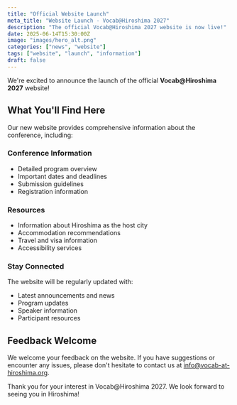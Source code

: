 ```yaml
---
title: "Official Website Launch"
meta_title: "Website Launch - Vocab@Hiroshima 2027"
description: "The official Vocab@Hiroshima 2027 website is now live!"
date: 2025-06-14T15:30:00Z
image: "images/hero_alt.png"
categories: ["news", "website"]
tags: ["website", "launch", "information"]
draft: false
---
```


We're excited to announce the launch of the official **Vocab@Hiroshima 2027** website!

## What You'll Find Here

Our new website provides comprehensive information about the conference, including:

### Conference Information
- Detailed program overview
- Important dates and deadlines
- Submission guidelines
- Registration information

### Resources
- Information about Hiroshima as the host city
- Accommodation recommendations
- Travel and visa information
- Accessibility services

### Stay Connected

The website will be regularly updated with:
- Latest announcements and news
- Program updates
- Speaker information
- Participant resources

## Feedback Welcome

We welcome your feedback on the website. If you have suggestions or encounter any issues, please don't hesitate to contact us at [info@vocab-at-hiroshima.org](mailto:info@vocab-at-hiroshima.org).

Thank you for your interest in Vocab@Hiroshima 2027. We look forward to seeing you in Hiroshima!
